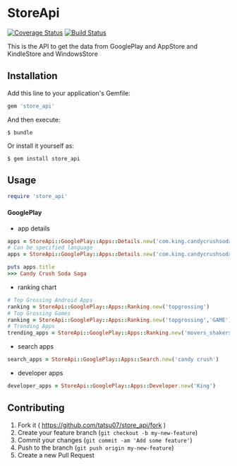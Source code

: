 # StoreApi
[![Coverage Status](https://coveralls.io/repos/tatsu07/store_api/badge.svg)](https://coveralls.io/r/tatsu07/store_api) [![Build Status](https://travis-ci.org/tatsu07/store_api.svg?branch=master)](https://travis-ci.org/tatsu07/store_api)

This is the API to get the data from GooglePlay and AppStore and KindleStore and WindowsStore

## Installation

Add this line to your application's Gemfile:

```ruby
gem 'store_api'
```

And then execute:

    $ bundle

Or install it yourself as:

    $ gem install store_api

## Usage

```ruby
require 'store_api'
```

#### GooglePlay
- app details

```ruby
apps = StoreApi::GooglePlay::Apps::Details.new('com.king.candycrushsodasaga')
# Can be specified language
apps = StoreApi::GooglePlay::Apps::Details.new('com.king.candycrushsodasaga','en')

puts apps.title
>>> Candy Crush Soda Saga
```
- ranking chart

```ruby
# Top Grossing Android Apps
ranking = StoreApi::GooglePlay::Apps::Ranking.new('topgrossing')
# Top Grossing Games
ranking = StoreApi::GooglePlay::Apps::Ranking.new('topgrossing','GAME')
# Trending Apps
trending_apps = StoreApi::GooglePlay::Apps::Ranking.new('movers_shakers')
```

- search apps

```ruby
search_apps = StoreApi::GooglePlay::Apps::Search.new('candy crush')
```

- developer apps

```ruby
developer_apps = StoreApi::GooglePlay::Apps::Developer.new('King')
```

## Contributing

1. Fork it ( https://github.com/tatsu07/store_api/fork )
2. Create your feature branch (`git checkout -b my-new-feature`)
3. Commit your changes (`git commit -am 'Add some feature'`)
4. Push to the branch (`git push origin my-new-feature`)
5. Create a new Pull Request
